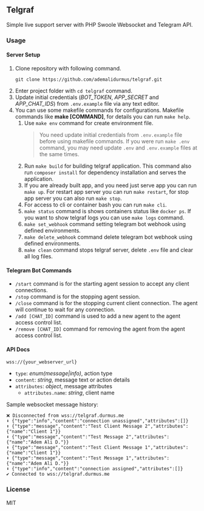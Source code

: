 ## Telgraf

Simple live support server with PHP Swoole Websocket and Telegram API.

### Usage

#### Server Setup

1. Clone repository with following command.
   ```
   git clone https://github.com/ademalidurmus/telgraf.git
   ```
2. Enter project folder with `cd telgraf` command.
3. Update initial credentials (_BOT_TOKEN_, _APP_SECRET_ and _APP_CHAT_IDS_) from `.env.example` file via any text editor.
4. You can use some makefile commands for configurations. Makefile commands like **make [COMMAND]**, for details you can run `make help`.
   1. Use `make env` command for create environment file.
      > You need update initial credentials from `.env.example` file before using makefile commands. If you were run `make .env` command, you may need update `.env` and `.env.example` files at the same times.
   2. Run `make build` for building telgraf application. This command also run `composer install` for dependency installation and serves the application.
   3. If you are already built app, and you need just serve app you can run `make up`. For restart app server you can run `make restart`, for stop app server you can also run `make stop`.
   4. For access to cli or container bash you can run `make cli`.
   5. `make status` command is shows containers status like `docker ps`. If you want to show telgraf logs you can use `make logs` command.
   6. `make set_webhook` command setting telegram bot webhook using defined environments.
   7. `make delete_webhook` command delete telegram bot webhook using defined environments.
   8. `make clean` command stops telgraf server, delete `.env` file and clear all log files.

#### Telegram Bot Commands

- `/start` command is for the starting agent session to accept any client connections.
- `/stop` command is for the stopping agent session.
- `/close` command is for the stopping current client connection. The agent will continue to wait for any connection.
- `/add [CHAT_ID]` command is used to add a new agent to the agent access control list.
- `/remove [CHAT_ID]` command for removing the agent from the agent access control list.

#### API Docs

`wss://{your_webserver_url}`

- `type`: _enum(message|info)_, action type
- `content`: _string_, message text or action details
- `attributes`: _object_, message attributes
  - `attributes.name`: _string_, client name

Sample websocket message history:

```
❌ Disconnected from wss://telgraf.durmus.me
⬇️ {"type":"info","content":"connection unassigned","attributes":[]}
⬆️ {"type":"message","content":"Test Client Message 2","attributes":{"name":"Client 1"}}
⬇️ {"type":"message","content":"Test Message 2","attributes":{"name":"Adem Ali D."}}
⬆️ {"type":"message","content":"Test Client Message 1","attributes":{"name":"Client 1"}}
⬇️ {"type":"message","content":"Test Message 1","attributes":{"name":"Adem Ali D."}}
⬇️ {"type":"info","content":"connection assigned","attributes":[]}
✔️ Connected to wss://telgraf.durmus.me
```

### License

MIT
